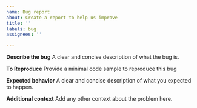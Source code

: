 ```yaml
---
name: Bug report
about: Create a report to help us improve
title: ''
labels: bug
assignees: ''

---
```


**Describe the bug**
A clear and concise description of what the bug is.

**To Reproduce**
Provide a minimal code sample to reproduce this bug

**Expected behavior**
A clear and concise description of what you expected to happen.

**Additional context**
Add any other context about the problem here.
